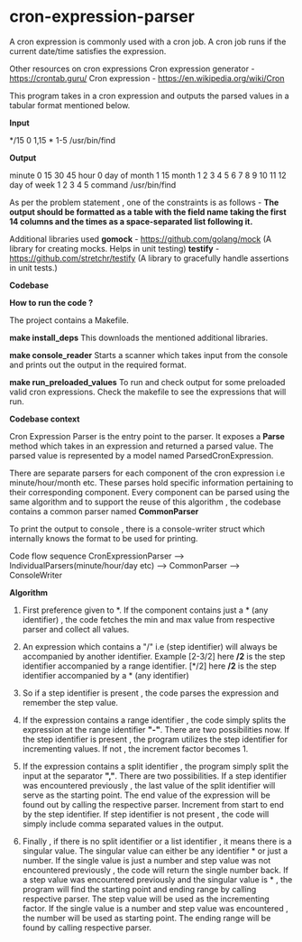 # cron-expression-parser

A cron expression is commonly used with a cron job.
A cron job runs if the current date/time satisfies the expression.

Other resources on cron expressions
Cron expression generator - https://crontab.guru/
Cron expression - https://en.wikipedia.org/wiki/Cron

This program takes in a cron expression and outputs the parsed values in a tabular format mentioned below.

**Input**

*/15 0 1,15 * 1-5 /usr/bin/find

**Output**

minute              0 15 30 45
hour                0
day of month        1 15
month               1 2 3 4 5 6 7 8 9 10 11 12
day of week         1 2 3 4 5
command             /usr/bin/find

As per the problem statement , one of the constraints is as follows - 
**The output should be formatted as a table with the field name taking the first 14 columns and the times as a space-separated list following it.**

Additional libraries used
**gomock**  - https://github.com/golang/mock (A library for creating mocks. Helps in unit testing)
**testify** - https://github.com/stretchr/testify (A library to gracefully handle assertions in unit tests.)

**Codebase**

**How to run the code ?**

The project contains a Makefile.

**make install_deps**
This downloads the mentioned additional libraries.

**make console_reader**
Starts a scanner which takes input from the console and prints out the output in the required format.

**make run_preloaded_values**
To run and check output for some preloaded valid cron expressions. Check the makefile to see the expressions that will run.


**Codebase context**

Cron Expression Parser is the entry point to the parser.
It exposes a **Parse** method which takes in an expression and returned a parsed value.
The parsed value is represented by a model named ParsedCronExpression.

There are separate parsers for each component of the cron expression i.e minute/hour/month etc.
These parses hold specific information pertaining to their corresponding component.
Every component can be parsed using the same algorithm and to support the reuse of this algorithm , the codebase contains a common parser named **CommonParser**

To print the output to console , there is a console-writer struct which internally knows the format to be used for printing.

Code flow sequence
CronExpressionParser --> IndividualParsers(minute/hour/day etc) --> CommonParser --> ConsoleWriter

**Algorithm**

1. First preference given to *.
   If the component contains just a * (any identifier) , the code fetches the min and max value from respective parser and collect all values.

2. An expression which contains a "/" i.e (step identifier) will always be accompanied by another identifier.
   Example [2-3/2] here **/2** is the step identifier accompanied by a range identifier.
   [*/2] here **/2** is the step identifier accompanied by a * (any identifier)

3. So if a step identifier is present , the code parses the expression and remember the step value.

4. If the expression contains a range identifier , the code simply splits the expression at the range identifier **"-"**.
   There are two possibilities now. If the step identifier is present , the program utilizes the step identifier for incrementing values.
   If not , the increment factor becomes 1.

5. If the expression contains a split identifier , the program simply split the input at the separator **","**.
   There are two possibilities. If a step identifier was encountered previously , the last value of the split identifier will serve as the starting point.
   The end value of the expression will be found out by calling the respective parser. Increment from start to end by the step identifier.
   If step identifier is not present , the code will simply include comma separated values in the output.

6. Finally , if there is no split identifier or a list identifier , it means there is a singular value.
   The singular value can either be any identifier * or just a number.
   If the single value is just a number and step value was not encountered previously , the code will return the single number back.
   If a step value was encountered previously and the singular value is * , the program will find the starting point and ending range by calling respective parser.
   The step value will be used as the incrementing factor.
   If the single value is a number and step value was encountered , the number will be used as starting point. The ending range will be found by calling respective parser.


